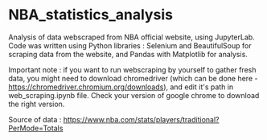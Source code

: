 # NBA_statistics_analysis

Analysis of data webscraped from NBA official website, using JupyterLab.
Code was written using Python libraries : Selenium and BeautifulSoup for scraping data from the website, and Pandas with Matplotlib for analysis. 

Important note : if you want to run webscraping by yourself to gather fresh data, you might
need to download chromedriver (which can be done here - https://chromedriver.chromium.org/downloads), and edit it's path in web_scraping.ipynb file.
Check your version of google chrome to download the right version.

Source of data : https://www.nba.com/stats/players/traditional?PerMode=Totals
